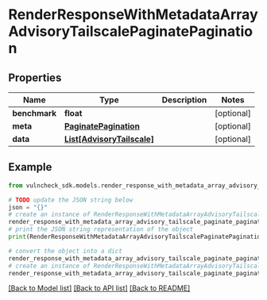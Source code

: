 # RenderResponseWithMetadataArrayAdvisoryTailscalePaginatePagination


## Properties

Name | Type | Description | Notes
------------ | ------------- | ------------- | -------------
**benchmark** | **float** |  | [optional] 
**meta** | [**PaginatePagination**](PaginatePagination.md) |  | [optional] 
**data** | [**List[AdvisoryTailscale]**](AdvisoryTailscale.md) |  | [optional] 

## Example

```python
from vulncheck_sdk.models.render_response_with_metadata_array_advisory_tailscale_paginate_pagination import RenderResponseWithMetadataArrayAdvisoryTailscalePaginatePagination

# TODO update the JSON string below
json = "{}"
# create an instance of RenderResponseWithMetadataArrayAdvisoryTailscalePaginatePagination from a JSON string
render_response_with_metadata_array_advisory_tailscale_paginate_pagination_instance = RenderResponseWithMetadataArrayAdvisoryTailscalePaginatePagination.from_json(json)
# print the JSON string representation of the object
print(RenderResponseWithMetadataArrayAdvisoryTailscalePaginatePagination.to_json())

# convert the object into a dict
render_response_with_metadata_array_advisory_tailscale_paginate_pagination_dict = render_response_with_metadata_array_advisory_tailscale_paginate_pagination_instance.to_dict()
# create an instance of RenderResponseWithMetadataArrayAdvisoryTailscalePaginatePagination from a dict
render_response_with_metadata_array_advisory_tailscale_paginate_pagination_from_dict = RenderResponseWithMetadataArrayAdvisoryTailscalePaginatePagination.from_dict(render_response_with_metadata_array_advisory_tailscale_paginate_pagination_dict)
```
[[Back to Model list]](../README.md#documentation-for-models) [[Back to API list]](../README.md#documentation-for-api-endpoints) [[Back to README]](../README.md)


